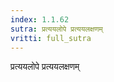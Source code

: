```yaml
---
index: 1.1.62
sutra: प्रत्ययलोपे प्रत्ययलक्षणम्
vritti: full_sutra
---
```


प्रत्ययलोपे प्रत्ययलक्षणम्